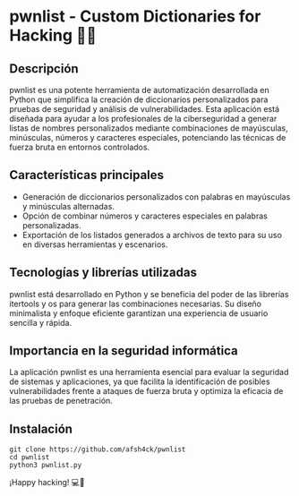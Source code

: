 # pwnlist - Custom Dictionaries for Hacking 🚀🔐

## Descripción
pwnlist es una potente herramienta de automatización desarrollada en Python que simplifica la creación de diccionarios personalizados para pruebas de seguridad y análisis de vulnerabilidades. Esta aplicación está diseñada para ayudar a los profesionales de la ciberseguridad a generar listas de nombres personalizados mediante combinaciones de mayúsculas, minúsculas, números y caracteres especiales, potenciando las técnicas de fuerza bruta en entornos controlados.

## Características principales
- Generación de diccionarios personalizados con palabras en mayúsculas y minúsculas alternadas.
- Opción de combinar números y caracteres especiales en palabras personalizadas.
- Exportación de los listados generados a archivos de texto para su uso en diversas herramientas y escenarios.

## Tecnologías y librerías utilizadas
pwnlist está desarrollado en Python y se beneficia del poder de las librerías itertools y os para generar las combinaciones necesarias. Su diseño minimalista y enfoque eficiente garantizan una experiencia de usuario sencilla y rápida.

## Importancia en la seguridad informática
La aplicación pwnlist es una herramienta esencial para evaluar la seguridad de sistemas y aplicaciones, ya que facilita la identificación de posibles vulnerabilidades frente a ataques de fuerza bruta y optimiza la eficacia de las pruebas de penetración.

## Instalación
```
git clone https://github.com/afsh4ck/pwnlist
cd pwnlist
python3 pwnlist.py
```

¡Happy hacking! 💻🔐
